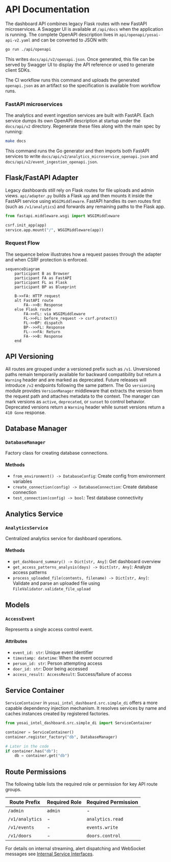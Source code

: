 # API Documentation

The dashboard API combines legacy Flask routes with new FastAPI microservices.
A Swagger UI is available at `/api/docs` when the application is running. The
complete OpenAPI description lives in `api/openapi/yosai-api-v2.yaml` and can be
converted to JSON with:

```bash
go run ./api/openapi
```

This writes `docs/api/v2/openapi.json`. Once generated, this file can be served
by Swagger UI to display the API reference or used to generate client SDKs.

The CI workflow runs this command and uploads the generated `openapi.json` as an
artifact so the specification is available from workflow runs.


### FastAPI microservices

The analytics and event ingestion services are built with FastAPI. Each
service dumps its own OpenAPI description at startup under the
`docs/api/v2` directory. Regenerate these files along with the main spec by
running:

```bash
make docs
```

This command runs the Go generator and then imports both FastAPI services to
write `docs/api/v2/analytics_microservice_openapi.json` and
`docs/api/v2/event_ingestion_openapi.json`.

## Flask/FastAPI Adapter

Legacy dashboards still rely on Flask routes for file uploads and admin views.
`api/adapter.py` builds a Flask `app` and then mounts it inside the FastAPI
service using `WSGIMiddleware`. FastAPI handles its own routes first (such as
`/v1/analytics`) and forwards any remaining paths to the Flask app.

```python
from fastapi.middleware.wsgi import WSGIMiddleware

csrf.init_app(app)
service.app.mount("/", WSGIMiddleware(app))
```

### Request Flow

The sequence below illustrates how a request passes through the adapter and when
CSRF protection is enforced.

```mermaid
sequenceDiagram
    participant B as Browser
    participant FA as FastAPI
    participant FL as Flask
    participant BP as Blueprint

    B->>FA: HTTP request
    alt FastAPI route
        FA-->>B: Response
    else Flask route
        FA->>FL: via WSGIMiddleware
        FL->>FL: before_request -> csrf.protect()
        FL->>BP: dispatch
        BP-->>FL: Response
        FL-->>FA: Return
        FA-->>B: Response
    end
```


## API Versioning

All routes are grouped under a versioned prefix such as `/v1`.
Unversioned paths remain temporarily available for backward compatibility but
return a `Warning` header and are marked as deprecated. Future releases will
introduce `/v2` endpoints following the same pattern.
The Go `versioning` module provides `VersionManager` middleware that extracts
the version from the request path and attaches metadata to the context. The
manager can mark versions as `active`, `deprecated`, or `sunset` to control
behavior. Deprecated versions return a `Warning` header while sunset versions
return a `410 Gone` response.

## Database Manager

### `DatabaseManager`

Factory class for creating database connections.

#### Methods

- `from_environment() -> DatabaseConfig`: Create config from environment variables
- `create_connection(config) -> DatabaseConnection`: Create database connection
- `test_connection(config) -> bool`: Test database connectivity

## Analytics Service

### `AnalyticsService`

Centralized analytics service for dashboard operations.

#### Methods

- `get_dashboard_summary() -> Dict[str, Any]`: Get dashboard overview
- `get_access_patterns_analysis(days) -> Dict[str, Any]`: Analyze access patterns
- `process_uploaded_file(contents, filename) -> Dict[str, Any]`: Validate and parse an uploaded file using `FileValidator.validate_file_upload`

## Models

### `AccessEvent`

Represents a single access control event.

#### Attributes

- `event_id: str`: Unique event identifier
- `timestamp: datetime`: When the event occurred
- `person_id: str`: Person attempting access
- `door_id: str`: Door being accessed
- `access_result: AccessResult`: Success/failure of access

## Service Container

`ServiceContainer` in `yosai_intel_dashboard.src.simple_di` offers a more capable
dependency injection mechanism. It resolves services by name and caches
instances created by registered factories.

```python
from yosai_intel_dashboard.src.simple_di import ServiceContainer

container = ServiceContainer()
container.register_factory("db", DatabaseManager)

# Later in the code
if container.has("db"):
    db = container.get("db")
```

## Route Permissions

The following table lists the required role or permission for key API route groups.

| Route Prefix | Required Role | Required Permission |
|--------------|---------------|--------------------|
| `/admin` | `admin` | - |
| `/v1/analytics` | - | `analytics.read` |
| `/v1/events` | - | `events.write` |
| `/v1/doors` | - | `doors.control` |

For details on internal streaming, alert dispatching and WebSocket messages see
[Internal Service Interfaces](internal_services.md).
